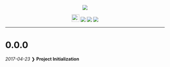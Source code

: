 <p align="center"><img src="https://cdn.rawgit.com/arcticicestudio/nord-xcode/develop/src/assets/nord-xcode-banner.svg"/></p>

<p align="center"><img src="https://assets-cdn.github.com/favicon.ico" width=24 height=24/> <a href="https://github.com/arcticicestudio/nord-xcode/releases/latest"><img src="https://img.shields.io/github/release/arcticicestudio/nord-xcode.svg"/></a> <a href="https://github.com/arcticicestudio/nord/releases/tag/v0.2.0"><img src="https://img.shields.io/badge/Nord-v0.2.0-88C0D0.svg"/></a> <a href="https://developer.apple.com/xcode"><img src="https://img.shields.io/badge/Xcode-v8+-1C91FE.svg"/></a></p>

---

# 0.0.0
*2017-04-23*
❯ **Project Initialization**
